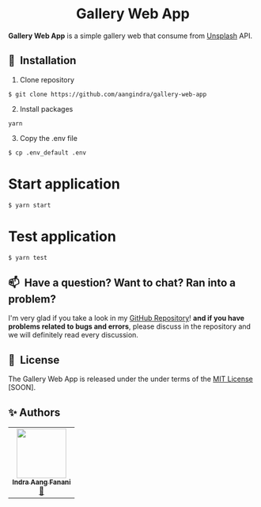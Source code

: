 <h1 align="center">
	Gallery Web App
</h1>

**Gallery Web App** is a simple gallery web that consume from [Unsplash](https://unsplash.com) API.

## 🚀&nbsp; Installation

1. Clone repository

```shell
$ git clone https://github.com/aangindra/gallery-web-app
```

2. Install packages

```shell
yarn
```

3. Copy the .env file

```shell
$ cp .env_default .env
```

# Start application

```shell
$ yarn start
```

# Test application

```shell
$ yarn test
```

## 📫&nbsp; Have a question? Want to chat? Ran into a problem?

I'm very glad if you take a look in my [GitHub Repository](https://github.com/aangindra/gallery-web-app/discussions)! **and if you have problems related to bugs and errors**, please discuss in the repository and we will definitely read every discussion.

## 📘&nbsp; License

The Gallery Web App is released under the under terms of the [MIT License](LICENSE) [SOON].

## ✨ Authors

<table>
  <tr>
	<td align="center"><a href="https://github.com/aangindra"><img src="https://avatars.githubusercontent.com/u/50355424?v=4?s=100" width="100px;" alt=""/><br /><sub><b>Indra Aang Fanani</b></sub></a><br /><a href="https://github.com/aangindra/gallery-web-app/commits?author=aangindra" title="Commits">📖</a></td>
  </tr>
</table>
